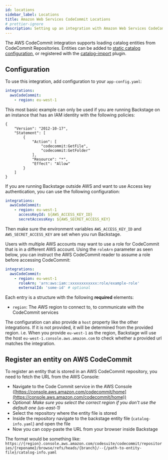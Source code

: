```yaml
---
id: locations
sidebar_label: Locations
title: Amazon Web Services CodeCommit Locations
# prettier-ignore
description: Setting up an integration with Amazon Web Services CodeCommit
---
```


The AWS CodeCommit integration supports loading catalog entities from CodeCommit Repositories.
Entities can be added to
[static catalog configuration](../../features/software-catalog/configuration.md),
or registered with the
[catalog-import](https://github.com/backstage/backstage/tree/master/plugins/catalog-import)
plugin.

## Configuration

To use this integration, add configuration to your `app-config.yaml`:

```yaml
integrations:
  awsCodeCommit:
    - region: eu-west-1
```

This most basic example can only be used if you are running Backstage on an instance that has an IAM identity with the following policies:

```
{
    "Version": "2012-10-17",
    "Statement": [
        {
            "Action": [
                "codecommit:GetFile",
                "codecommit:GetFolder"
            ],
            "Resource": "*",
            "Effect": "Allow"
        }
    ]
}
```

If you are running Backstage outside AWS and want to use Access key authentication, you can use the following configuration:

```yaml
integrations:
  awsCodeCommit:
    - region: eu-west-1
      accessKeyId: ${AWS_ACCESS_KEY_ID}
      secretAccessKey: ${AWS_SECRET_ACCESS_KEY}
```

Then make sure the environment variables `AWS_ACCESS_KEY_ID` and
`AWS_SECRET_ACCESS_KEY` are set when you run Backstage.

Users with multiple AWS accounts may want to use a role for CodeCommit that is
in a different AWS account. Using the `roleArn` parameter as seen below, you can
instruct the AWS CodeCommit reader to assume a role before accessing CodeCommit:

```yaml
integrations:
  awsCodeCommit:
    - region: eu-west-1
      roleArn: 'arn:aws:iam::xxxxxxxxxxxx:role/example-role'
      externalId: 'some-id' # optional
```

Each entry is a structure with the following **required** elements:

- `region`: The AWS region to connect to, to communicate with the CodeCommit services

The configuration can also provide a `host` property like the other integrations. If it is not provided, it will be determined from the provided region.
i.e. When you provide `eu-west-1` as the region, Backstage will use the host `eu-west-1.console.aws.amazon.com` to check whether a provided url matches the integration.

## Register an entity on AWS CodeCommit

To register an entity that is stored in an AWS CodeCommit repository, you need to fetch the URL from the AWS Console:

- Navigate to the Code Commit service in the AWS Console ([https://console.aws.amazon.com/codecommit/home](https://console.aws.amazon.com/codecommit/home))
- _Optional: Make sure you select the correct region if you don't use the default one (us-east-1)_
- Select the repository where the entity file is stored
- Inside the repository navigate to the backstage entity file (`catalog-info.yaml`) and open the file
- Now you can copy-paste the URL from your browser inside Backstage

The format would be something like:
`https://{region}.console.aws.amazon.com/codesuite/codecommit/repositories/{reponame}/browse/refs/heads/{branch}/--{/path-to-entity-file}/catalog-info.yaml`
